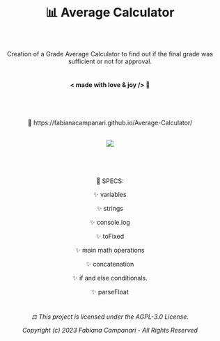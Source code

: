 <br>

# <p align="center"> 📊 Average Calculator </p>

<br>

<p align="center"> Creation of a Grade Average Calculator to find out if the final grade was sufficient or not for approval.
<br><br>

#### <p align="center"> < made with love & joy /> 💎 
#

<br>
 <p align="center"> 🚀 https://fabianacampanari.github.io/Average-Calculator/
<br><br>

<p align="center">
  <img src="https://user-images.githubusercontent.com/113218619/231811820-55a8d649-6c87-48fe-952b-696afcea4efe.png" />
 <br> 

#

<br>
<p align="center"> 📌 SPECS: </p>

<p align="center"> ✨ variables

<p align="center"> ✨ strings </p>

<p align="center"> ✨ console.log </p>

<p align="center"> ✨ toFixed </p>

<p align="center"> ✨ main math operations </p>

<p align="center"> ✨ concatenation  </p>

<p align="center"> ✨ if and else conditionals.  </p>

<p align="center"> ✨ parseFloat  </p>

#

###### <p align="center"> ⚖︎ This project is licensed under the AGPL-3.0 License.</p><p align="center"> Copyright (c) 2023 Fabiana Campanari - All Rights Reserved </p>




 
 



